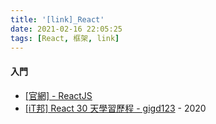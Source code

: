```yaml
---
title: '[link]_React'
date: 2021-02-16 22:05:25
tags: [React, 框架, link]
---
```


#### 入門
  - [[官網] - ReactJS](https://zh-hant.reactjs.org/)
  - [[iT邦] React 30 天學習歷程 - gigd123](https://ithelp.ithome.com.tw/users/20129269/ironman/3050) - 2020